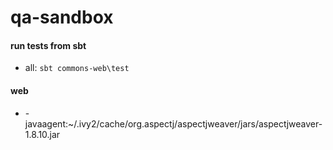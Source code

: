 qa-sandbox
==========


#### run tests from sbt
* all: `sbt commons-web\test`


#### web
* -javaagent:~/.ivy2/cache/org.aspectj/aspectjweaver/jars/aspectjweaver-1.8.10.jar